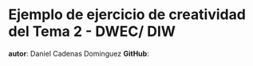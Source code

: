 # Ejemplo de ejercicio de creatividad del Tema 2 - DWEC/ DIW
**autor**: Daniel Cadenas Dominguez
**GitHub**: 
